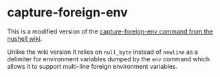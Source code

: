# capture-foreign-env

This is a modified version of the [capture-foreign-env command from the nushell wiki](https://www.nushell.sh/cookbook/foreign_shell_scripts.html#detailed-explanation-of-capture-foreign-env).

Unlike the wiki version It relies on `null_byte` instead of `newline` as a delimiter for environment variables dumped by the `env` command which allows it to support multi-line foreign environment variables.

